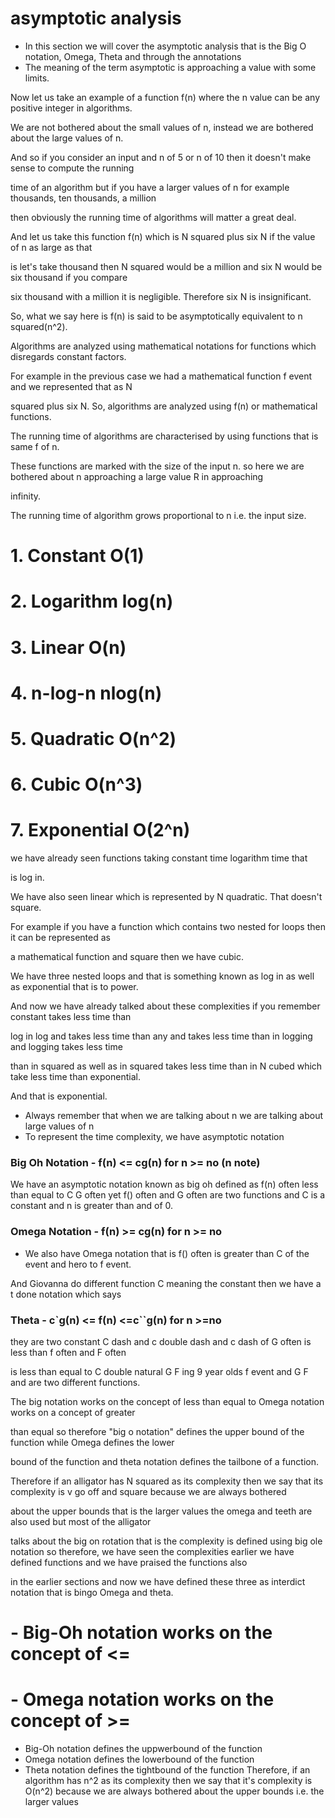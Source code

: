 # asymptotic analysis
- In this section we will cover the asymptotic analysis that is the Big O notation, Omega, Theta and 
  through the annotations 
- The meaning of the term asymptotic is approaching a value with some limits.

Now let us take an example of a function f(n) where the n value can be any positive integer in algorithms.

We are not bothered about the small values of n, instead we are bothered about the large values of n.

And so if you consider an input and n of 5 or n of 10 then it doesn't make sense to compute the running

time of an algorithm but if you have a larger values of n for example thousands, ten thousands, a million

then obviously the running time of algorithms will matter a great deal.



And let us take this function f(n) which is N squared plus six N if the value of n as large as that

is let's take thousand then N squared would be a million and six N would be six thousand if you compare

six thousand with a million it is negligible.  Therefore six N is insignificant.

So, what we say here is f(n) is said to be asymptotically equivalent to n squared(n^2).



Algorithms are analyzed using mathematical notations for functions which disregards constant factors.

For example in the previous case we had a mathematical function f event and we represented that as N

squared plus six N. So, algorithms are analyzed using f(n) or mathematical functions.


The running time of algorithms are characterised by using functions that is same f of n.

These functions are marked with the size of the input n. so here we are bothered about n approaching a large value R in approaching

infinity.

The running time of algorithm grows proportional to n i.e. the input size.

# 1. Constant O(1)
# 2. Logarithm log(n)
# 3. Linear O(n)
# 4. n-log-n nlog(n)
# 5. Quadratic O(n^2)
# 6. Cubic O(n^3)
# 7. Exponential O(2^n)

 
we have already seen functions taking constant time logarithm time that

is log in.

We have also seen linear which is represented by N quadratic. That doesn't square.

For example if you have a function which contains two nested for loops then it can be represented as

a mathematical function and square then we have cubic.

We have three nested loops and that is something known as log in as well as exponential that is to power.

And now we have already talked about these complexities if you remember constant takes less time than

log in log and takes less time than any and takes less time than in logging and logging takes less time

than in squared as well as in squared takes less time than in N cubed which take less time than exponential.

And that is exponential.

- Always remember that when we are talking about n we are talking about large values of n
- To represent the time complexity, we have asymptotic notation

### Big Oh Notation - f(n) <= cg(n) for n >= no (n note)

We have an asymptotic notation known as big oh defined as f(n) often less than equal to C G often yet f() often and G often are two functions and C is a constant and n is greater
than and of 0.

### Omega Notation - f(n) >= cg(n) for n >= no

- We also have Omega notation that is f() often is greater than C of the event and hero to f event.

And Giovanna do different function C meaning the constant then we have a t done notation which says

### Theta  - c`g(n) <= f(n) <=c``g(n) for n >=no
they are two constant C dash and c double dash and c dash of G often is less than f often and F often

is less than equal to C double natural G F ing 9 year olds f event and G F and are two different functions.

The big notation works on the concept of less than equal to Omega notation works on a concept of greater

than equal so therefore "big o notation" defines the upper bound of the function  while Omega defines the lower

bound of the function and theta notation defines the tailbone of a function.


Therefore if an alligator has N squared as its complexity then we say that its complexity is v go off and square because we are always bothered

about the upper bounds that is the larger values the omega and teeth are also used but most of the alligator

talks about the big on rotation that is the complexity is defined using big ole notation so therefore, 
we have seen the complexities earlier we have defined functions and we have praised the functions also

in the earlier sections and now we have defined these three as interdict notation that is bingo Omega
and theta.

# - Big-Oh notation works on the concept of <=
# - Omega notation works on the concept of >=
- Big-Oh notation defines the uppwerbound of the function
- Omega notation defines the lowerbound of the function
- Theta notation defines the tightbound of the function
Therefore, if an algorithm has n^2 as its complexity then we say that it's complexity is O(n^2) 
because we are always bothered about the upper bounds i.e. the larger values